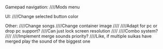 ﻿Gamepad navigation:
////Mods menu

UI:
////Change selected button color

Other:
////Change songs
////Change container image
////
////Adapt for pc or drop pc support?
////Can just lock screen resolution
////
////Combo system?
////
////Implement merge sounds priority?
////Like, if multiple suikas have merged play the sound of the biggest one